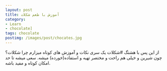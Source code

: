 ```yaml
---
layout: post
title: آموزش با طعم شکلات
category: 
- Learn
- chocolate]
tags: chocolate
postimg: /images/post/chocates.jpg
---
```


از این پس با هشتگ #شکلات یک سری نکات و آموزش های کوتاه میزارم 
چرا شکلات؟چون شیرین و خیلی هم راحت و مختصر تهیه و استفاده(خورده)  میشه.
سعی میشه تا حد امکان کوتاه و مفید باشه.
